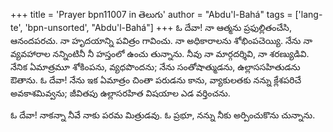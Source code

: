 +++
title = 'Prayer bpn11007 in తెలుగు'
author = "Abdu'l-Bahá"
tags = ['lang-te', 'bpn-unsorted', "Abdu'l-Bahá"]
+++
ఓ దేవా! నా ఆత్మను ప్రఫుల్లితంచేసి, ఆనందపరచు. నా హృదయాన్ని పవిత్రం గావించు. నా అధికారాలను శోభింపచెయ్యి. నేను నా వ్యవహారాల నన్నింటినీ నీ హస్తంలో ఉంచు తున్నాను. నీవు నా మార్గదర్శివి, నా శరణ్యుడివి. నేనిక ఏమాత్రమూ శోకింపను, వ్యధపొందను; నేను సంతోషాత్ముడను, ఉల్లాససహితుడను ఔతాను. ఓ దేవా! నేను ఇక ఏమాత్రం చింతా పరుడను కాను, వ్యాకులతకు నన్ను క్లేశపరిచే అవకాశమివ్వను; జీవితపు ఉల్లాసరహిత విషయాల ఎడ వర్తించను. 

ఓ దేవా! నాకన్నా నీవే నాకు పరమ మిత్రుడవు. ఓ ప్రభూ, నన్ను నీకు అర్పించుకొను చున్నాను.
